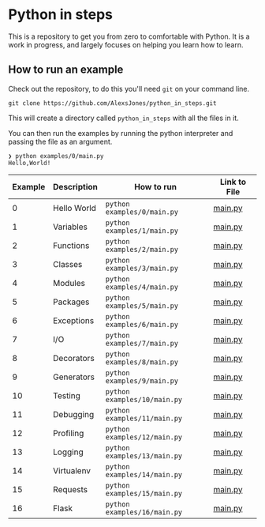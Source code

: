 # Python in steps

This is a repository to get you from zero to comfortable with Python.
It is a work in progress, and largely focuses on helping you learn how to learn.

## How to run an example

Check out the repository, to do this you'll need `git` on your command line.

```
git clone https://github.com/AlexsJones/python_in_steps.git
```

This will create a directory called `python_in_steps` with all the files in it.

You can then run the examples by running the python interpreter and passing the file as an argument.

```
❯ python examples/0/main.py
Hello,World!
```

| Example | Description | How to run | Link to File |
|---------|-------------|------------| ------------ |
| 0       | Hello World | `python examples/0/main.py` | [main.py](examples/0/main.py) |
| 1       | Variables   | `python examples/1/main.py` | [main.py](examples/1/main.py) |
| 2       | Functions   | `python examples/2/main.py` | [main.py](examples/2/main.py) |
| 3       | Classes     | `python examples/3/main.py` | [main.py](examples/3/main.py) |
| 4       | Modules     | `python examples/4/main.py` | [main.py](examples/4/main.py) |
| 5       | Packages    | `python examples/5/main.py` | [main.py](examples/5/main.py) |
| 6       | Exceptions  | `python examples/6/main.py` | [main.py](examples/6/main.py) |
| 7       | I/O         | `python examples/7/main.py` | [main.py](examples/7/main.py) |
| 8       | Decorators  | `python examples/8/main.py` | [main.py](examples/8/main.py) |
| 9       | Generators  | `python examples/9/main.py` | [main.py](examples/9/main.py) |
| 10      | Testing     | `python examples/10/main.py` | [main.py](examples/10/main.py) |
| 11      | Debugging   | `python examples/11/main.py` | [main.py](examples/11/main.py) |
| 12      | Profiling   | `python examples/12/main.py` | [main.py](examples/12/main.py) |
| 13      | Logging     | `python examples/13/main.py` | [main.py](examples/13/main.py) |
| 14      | Virtualenv  | `python examples/14/main.py` | [main.py](examples/14/main.py) |
| 15      | Requests    | `python examples/15/main.py` | [main.py](examples/15/main.py) |
| 16      | Flask       | `python examples/16/main.py` | [main.py](examples/16/main.py) |


